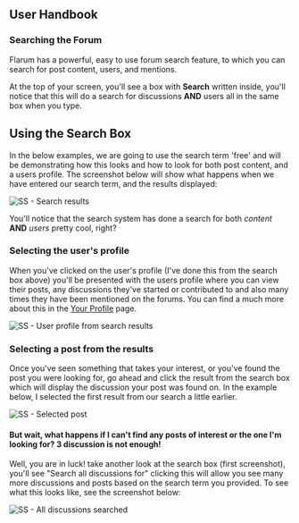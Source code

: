 ## User Handbook
### Searching the Forum

Flarum has a powerful, easy to use forum search feature, to which you can search for post content, users, and mentions.

At the top of your screen, you'll see a box with **Search** written inside, you'll notice that this will do a search for discussions **AND** users all in the same box when you type.

## Using the Search Box

In the below examples, we are going to use the search term 'free' and will be demonstrating how this looks and how to look for both post content, and a users profile.
The screenshot below will show what happens when we have entered our search term, and the results displayed:

![SS - Search results](687474703a2f2f692e696d6775722e636f6d2f49726162434f482e706e67.png)

You'll notice that the search system has done a search for both _content_ **AND** _users_ pretty cool, right?

### Selecting the user's profile

When you've clicked on the user's profile (I've done this from the search box above) you'll be presented with the users profile where you can view their posts, any discussions they've started or contributed to and also many times they have been mentioned on the forums. You can find a much more about this in the [Your Profile](profile.md) page.

![SS - User profile from search results](687474703a2f2f692e696d6775722e636f6d2f6656596f5747472e706e67.png)

### Selecting a post from the results

Once you've seen something that takes your interest, or you've found the post you were looking for, go ahead and click the result from the search box which will display the discussion your post was found on. In the example below, I selected the first result from our search a little earlier.

![SS - Selected post](687474703a2f2f692e696d6775722e636f6d2f6638324a73484a2e706e67.png)

#### But wait, what happens if I can't find any posts of interest or the one I'm looking for? 3 discussion is not enough!

Well, you are in luck! take another look at the search box (first screenshot), you'll see "Search all discussions for" clicking this will allow you see many more discussions and posts based on the search term you provided. To see what this looks like, see the screenshot below:

![SS - All discussions searched](687474703a2f2f692e696d6775722e636f6d2f3739754f654a332e706e67.png)
